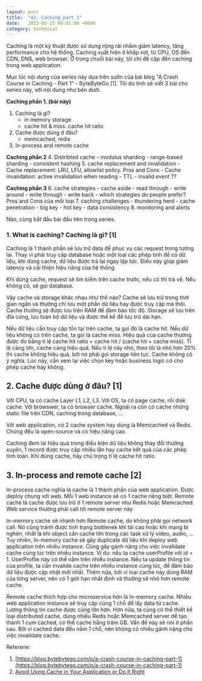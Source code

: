 ```yaml
---
layout: post
title:  "42. Caching part 1"
date:   2023-05-15 00:01:00 +0000
category: technical
---
```

 Caching là một kỹ thuật được sử dụng rộng rãi nhằm giảm latency, tăng performance cho hệ thống. Caching xuất hiện ở khắp nơi, từ CPU, OS đến CDN, DNS, web browser. Ở trong chuỗi bài này, tôi chỉ đề cập đến caching trong web application. 

 Mục lúc nội dung của series này dựa trên sườn của bài blog "A Crash Course in Caching - Part 1" - ByteByteGo [1]. Tôi dư tính sẽ viết 3 bài cho series này, với nội dung như bên dưới. 


**Caching phần 1. (bài này)** 
1. Caching là gì? 
    - in memory storage 
    - cache hit & miss. cache hit ratio
2. Cache được dùng ở đâu?
    - memcached, redis 
3. In-process and remote cache 


**Caching phần 2**
4. Distribted cache 
    - modulus sharding 
    - range-based sharding 
    - consistent hashing 
5. cache replacement and invalidation
    - Cache replacement: LRU, LFU, allowlist policy. Pros and Cons
    - Cache invalidation: active invalidation when reading 
    - TTL 
    - invalid event ??

**Caching phần 3**
6. cache strategies 
    - cache aside 
    - read through 
    - write around 
    - write through 
    - write back 
    - which strategies do people prefer? Pros and Cons của mỗi loại
7. caching challenges
    - thundering herd 
    - cache penetration 
    - big key
    - hot key 
    - data consistency 
8. monitoring and alerts 

Nào, cùng bắt đầu bài đầu tiên trong series. 

### 1. What is caching? Caching là gì? [1]

Caching là 1 thành phần sẽ lưu trữ data để phục vụ các request trong tương lai. Thay vì phải truy cập database hoặc một loại các phép tính để có dữ liệu, khi dùng cache, dữ liệu được trả lại ngay lập tức. Điều này giúp giảm latency và cải thiện hiệu năng của hệ thống. 

Khi dùng cache, request sẽ tìm kiếm trên cache trước, nếu có thì trả về. Nếu không có, sẽ gọi database. 

Vậy cache và storage khác nhau như thế nào? Cache sẽ lưu trữ trong thời gian ngắn và thường chỉ lưu một phần dữ liệu hay được truy cập mà thôi. Cache thường sẽ được lưu trên RAM để đảm bảo tốc độ. Storage sẽ lưu trên đĩa cứng, lưu toàn bộ dữ liệu và được thế kế để lưu trữ dài hạn.

Nếu dữ liệu cần truy cập tồn tại trên cache, ta gọi đó là cache hit. Nếu dữ liệu không có trên cache, ta gọi là cache miss. Hiệu quả của cache thường được đo bằng tỉ lệ cache hit ratio = cache hit / (cache hit + cache miss). Tỉ lệ càng lớn, cache càng hiệu quả. Nếu tỉ lệ này nhỏ, theo tôi là nhỏ hơn 20% thì cache không hiệu quả, bởi nó phải gọi storage liên tục. Cache không có ý nghĩa. Lúc này, cần xem lại việc chọn key hoặc business logic có cho phép cache hay không. 

## 2. Cache được dùng ở đâu? [1]
Với CPU, ta có cache Layer L1, L2, L3. Với OS, ta có page cache, rồi disk cache. Với browswer, ta có browser cache. Ngoài ra còn có cache những static file trên CDN, caching trong database, ... 

Với web application, có 2 cache system hay dùng là Memcached và Redis. Chúng đều là open-source và có hiệu năng cao. 

Caching đem lai hiệu quả trong điều kiện dữ liệu không thay đổi thường xuyên, 1 record được truy cập nhiều lần hay cache kết quả của các phép tính toán. Khi dùng cache, hãy chú trọng tỉ lệ cache hit ratio.

## 3. In-process and remote cache [2]

In-process cache nghĩa là cache là 1 thành phần của web application. Được deploy chung với web. Mỗi 1 web instance sẽ có 1 cache riêng biệt. Remote cache là cache được lưu trữ ở 1 remote server như Redis hoặc Memcached. Web service thường phải call tới remote server này 

In-memory cache sẽ nhanh hơn Remote cache, do không phải gọi network call. Nó cũng tránh được tình trạng bottlenek khi tải cao hoặc khi mạng bị nghẽn, nhất là khi object cần cache lớn trong các task xử lý video, audio, ... Tuy nhiên, In-memory cache sẽ gây duplicate dữ liệu khi deploy web application trên nhiều instance. Cũng gây gánh nặng cho việc invalidate cache cùng lúc trên nhiều instance. Ví dụ: nếu ta cache userProfile với id = 1. UserProfile này có thể nằm trên nhiều instance. Nếu ta update thông tin của profile, ta cần invalide cache trên nhiều instance cùng lúc, để đảm bảo dữ liệu được cập nhật mới nhất. Thêm nữa, bởi vì loại cache này dùng RAM của từng server, nên có 1 giới hạn nhất định và thường sẽ nhỏ hơn remote cache.

Remote cache thích hợp cho microservice hơn là In-memory cache. Nhiều web application instance sẽ truy cập cùng 1 chỗ để lấy data từ cache. Lượng thông tin cache được cũng lớn hơn. Hơn nữa, ta cũng có thể thiết kế loại distributed cache, dùng nhiều Redis hoặc Memcached server dể tạo thành 1 cụm cached, có thể cache hằng trăm GB. Vấn đề này sẽ nói ở phần sau. Bởi vì cached data đều nằm 1 chỗ, nên không có nhiều gánh nặng cho việc invalidate cache.

Referene: 
1. [https://blog.bytebytego.com/p/a-crash-course-in-caching-part-1](https://blog.bytebytego.com/p/a-crash-course-in-caching-part-1)
2. [Avoid Using Cache in Your Application or Do It Right](https://levelup.gitconnected.com/avoid-using-cache-in-your-application-or-do-it-right-9650214797bc)
